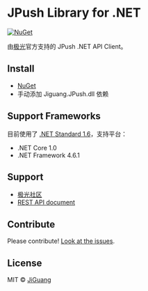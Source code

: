 # JPush Library for .NET

[![NuGet](https://img.shields.io/badge/NuGet-v1.0.0-blue.svg)](https://preview.nuget.org/packages/Jiguang.JPush/)

由[极光](https://www.jiguang.cn/)官方支持的 JPush .NET API Client。

## Install

- [NuGet](https://preview.nuget.org/packages/Jiguang.JPush/)
- 手动添加 Jiguang.JPush.dll 依赖

## Support Frameworks
目前使用了 [.NET Standard 1.6](https://github.com/dotnet/standard/blob/master/docs/versions/netstandard1.6.md)，支持平台：
- .NET Core 1.0
- .NET Framework 4.6.1

## Support
- [极光社区](https://community.jiguang.cn/)
- [REST API document](https://docs.jiguang.cn/jpush/server/push/server_overview/)

## Contribute
Please contribute! [Look at the issues](https://github.com/jpush/jpush-api-csharp-client/issues).

## License
MIT © [JiGuang](/license)
